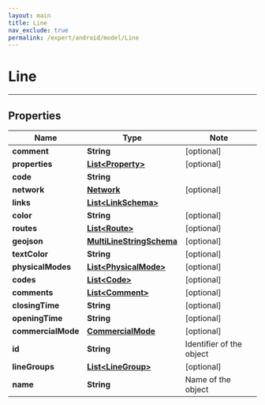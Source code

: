 ```yaml
---
layout: main
title: Line
nav_exclude: true
permalink: /expert/android/model/Line
---
```


# Line

---

## Properties

Name | Type | Note
---- | ---- | ----
**comment** | **String** | [optional] 
**properties** | [**List&lt;Property&gt;**](Property.md) | [optional] 
**code** | **String** | 
**network** | [**Network**](Network.md) | [optional] 
**links** | [**List&lt;LinkSchema&gt;**](LinkSchema.md) | 
**color** | **String** | [optional] 
**routes** | [**List&lt;Route&gt;**](Route.md) | [optional] 
**geojson** | [**MultiLineStringSchema**](MultiLineStringSchema.md) | [optional] 
**textColor** | **String** | [optional] 
**physicalModes** | [**List&lt;PhysicalMode&gt;**](PhysicalMode.md) | [optional] 
**codes** | [**List&lt;Code&gt;**](Code.md) | [optional] 
**comments** | [**List&lt;Comment&gt;**](Comment.md) | [optional] 
**closingTime** | **String** | [optional] 
**openingTime** | **String** | [optional] 
**commercialMode** | [**CommercialMode**](CommercialMode.md) | [optional] 
**id** | **String** | Identifier of the object 
**lineGroups** | [**List&lt;LineGroup&gt;**](LineGroup.md) | [optional] 
**name** | **String** | Name of the object 

